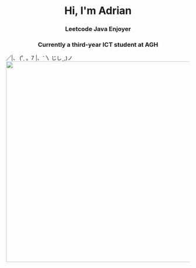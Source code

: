 <div>
  <div>
    <div style="text-align: center;">
      <h1>Hi, I'm Adrian </h1>
      <h3>Leetcode Java Enjoyer</h3>
      <h3>Currently a third-year ICT student at AGH</h3>
      </div>
      <div>
                            ╱|、
                          (˚ˎ 。7  
                           |、˜〵          
                           じしˍ,)ノ
      </div>
  </div>
  <div>
    <a href="https://github.com/At1z">
      <img src="https://github-readme-stats.vercel.app/api/top-langs/?username=At1z&size_weight=0.4&count_weight=0.4&&hide=matlab,jupyter%20notebook,css,c,cmake&layout=donut&langs_count=6&theme=transparent" width="550"/>
    </a>
  </div>
</div>


<!--
**At1z/At1z** is a ✨ _special_ ✨ repository because its `README.md` (this file) appears on your GitHub profile.

Here are some ideas to get you started:

- 🔭 I’m currently working on ...
- 🌱 I’m currently learning ...
- 👯 I’m looking to collaborate on ...
- 🤔 I’m looking for help with ...
- 💬 Ask me about ...
- 📫 How to reach me: ...
- 😄 Pronouns: ...
- ⚡ Fun fact: ...
-->
